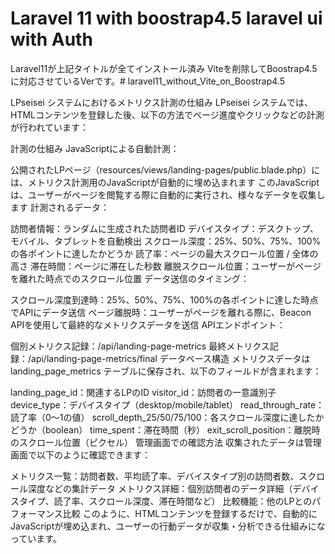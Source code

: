 # Laravel 11 with boostrap4.5 laravel ui with Auth

Laravel11が上記タイトルが全てインストール済み
Viteを削除してBoostrap4.5に対応させているVerです。# laravel11_without_Vite_on_Boostrap4.5

LPseisei システムにおけるメトリクス計測の仕組み
LPseisei システムでは、HTMLコンテンツを登録した後、以下の方法でページ進度やクリックなどの計測が行われています：

計測の仕組み
JavaScriptによる自動計測：

公開されたLPページ（resources/views/landing-pages/public.blade.php）には、メトリクス計測用のJavaScriptが自動的に埋め込まれます
このJavaScriptは、ユーザーがページを閲覧する際に自動的に実行され、様々なデータを収集します
計測されるデータ：

訪問者情報：ランダムに生成された訪問者ID
デバイスタイプ：デスクトップ、モバイル、タブレットを自動検出
スクロール深度：25%、50%、75%、100%の各ポイントに達したかどうか
読了率：ページの最大スクロール位置 / 全体の高さ
滞在時間：ページに滞在した秒数
離脱スクロール位置：ユーザーがページを離れた時点でのスクロール位置
データ送信のタイミング：

スクロール深度到達時：25%、50%、75%、100%の各ポイントに達した時点でAPIにデータ送信
ページ離脱時：ユーザーがページを離れる際に、Beacon APIを使用して最終的なメトリクスデータを送信
APIエンドポイント：

個別メトリクス記録：/api/landing-page-metrics
最終メトリクス記録：/api/landing-page-metrics/final
データベース構造
メトリクスデータは landing_page_metrics テーブルに保存され、以下のフィールドが含まれます：

landing_page_id：関連するLPのID
visitor_id：訪問者の一意識別子
device_type：デバイスタイプ（desktop/mobile/tablet）
read_through_rate：読了率（0〜1の値）
scroll_depth_25/50/75/100：各スクロール深度に達したかどうか（boolean）
time_spent：滞在時間（秒）
exit_scroll_position：離脱時のスクロール位置（ピクセル）
管理画面での確認方法
収集されたデータは管理画面で以下のように確認できます：

メトリクス一覧：訪問者数、平均読了率、デバイスタイプ別の訪問者数、スクロール深度などの集計データ
メトリクス詳細：個別訪問者のデータ詳細（デバイスタイプ、読了率、スクロール深度、滞在時間など）
比較機能：他のLPとのパフォーマンス比較
このように、HTMLコンテンツを登録するだけで、自動的にJavaScriptが埋め込まれ、ユーザーの行動データが収集・分析できる仕組みになっています。
